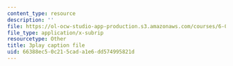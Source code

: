 ```yaml
---
content_type: resource
description: ''
file: https://ol-ocw-studio-app-production.s3.amazonaws.com/courses/6-046j-design-and-analysis-of-algorithms-spring-2015/66388ec50c215cada1e6dd574995821d_zM5MW5NKZJg.vtt
file_type: application/x-subrip
resourcetype: Other
title: 3play caption file
uid: 66388ec5-0c21-5cad-a1e6-dd574995821d
---
```

